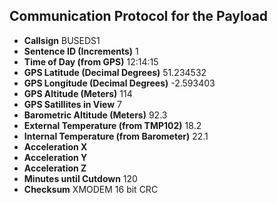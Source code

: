 ## Communication Protocol for the Payload

* **Callsign**                     BUSEDS1
* **Sentence ID (Increments)**     1
* **Time of Day (from GPS)**       12:14:15
* **GPS Latitude (Decimal Degrees)**  51.234532
* **GPS Longitude (Decimal Degrees)** -2.593403
* **GPS Altitude (Meters)**        114
* **GPS Satillites in View**       7
* **Barometric Altitude (Meters)** 92.3
* **External Temperature (from TMP102)**    18.2
* **Internal Temperature (from Barometer)** 22.1
* **Acceleration X**
* **Acceleration Y**
* **Acceleration Z**
* **Minutes until Cutdown**        120
* **Checksum**                     XMODEM 16 bit CRC
